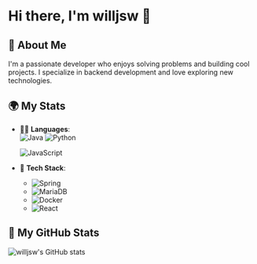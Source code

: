 # Hi there, I'm willjsw 👋

## 🚀 About Me
I'm a passionate developer who enjoys solving problems and building cool projects. I specialize in backend development and love exploring new technologies.

## 🌍 My Stats

- 🧑‍💻 **Languages**:  
  ![Java](https://img.shields.io/badge/Java-ED8B00?style=for-the-badge&logo=java&logoColor=white)   ![Python](https://img.shields.io/badge/Python-3776AB?style=for-the-badge&logo=python&logoColor=white)  
 
  ![JavaScript](https://img.shields.io/badge/JavaScript-323330?style=for-the-badge&logo=javascript&logoColor=F7DF1E)

- 🧰 **Tech Stack**:
  - ![Spring](https://img.shields.io/badge/Spring-6DB33F?style=for-the-badge&logo=spring&logoColor=white)
  - ![MariaDB](https://img.shields.io/badge/MariaDB-003B57?style=for-the-badge&logo=mariadb&logoColor=white)
  - ![Docker](https://img.shields.io/badge/Docker-2496ED?style=for-the-badge&logo=docker&logoColor=white)
  - ![React](https://img.shields.io/badge/React-61DAFB?style=for-the-badge&logo=react&logoColor=black)

## 📝 My GitHub Stats

![willjsw's GitHub stats](https://github-readme-stats.vercel.app/api?username=willjsw&show_icons=true&theme=radical)
